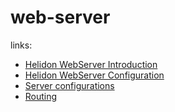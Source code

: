 # web-server

links:

* [Helidon WebServer Introduction](https://helidon.io/docs/latest/#/webserver/01_introduction)
* [Helidon WebServer Configuration](https://helidon.io/docs/latest/#/webserver/02_configuration)
* [Server configurations](https://helidon.io/docs/latest/apidocs/index.html?io/helidon/webserver/ServerConfiguration.html)
* [Routing](https://helidon.io/docs/latest/#/webserver/03_routing)
